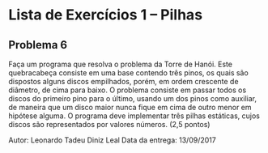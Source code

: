 # Lista de Exercícios 1 – Pilhas #

## Problema 6 ##

Faça um programa que resolva o problema da Torre de Hanói. Este quebracabeça
consiste em uma base contendo três pinos, os quais são dispostos
alguns discos empilhados, porém, em ordem crescente de diâmetro, de cima
para baixo. O problema consiste em passar todos os discos do primeiro pino
para o último, usando um dos pinos como auxiliar, de maneira que um disco
maior nunca fique em cima de outro menor em hipótese alguma. O programa
deve implementar três pilhas estáticas, cujos discos são representados por
valores números. (2,5 pontos)

Autor: Leonardo Tadeu Diniz Leal
Data da entrega: 13/09/2017
